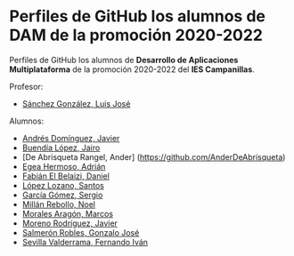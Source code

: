 # Perfiles de GitHub los alumnos de DAM de la promoción 2020-2022

Perfiles de GitHub los alumnos de **Desarrollo de Aplicaciones Multiplataforma** de la promoción 2020-2022 del **IES Campanillas**.

Profesor:

* [Sánchez González, Luis José](https://github.com/luisjosesanchez)

Alumnos:

* [Andrés Domínguez, Javier](https://github.com/javierandresaluiescampanillas)
* [Buendía López, Jairo](https://github.com/jairobuendia)
* [De Abrisqueta Rangel, Ander] (https://github.com/AnderDeAbrisqueta)
* [Egea Hermoso, Adrián](https://github.com/AdrianEgeaHermoso)
* [Fabián El Belaizi, Daniel](https://github.com/Danny-06)
* [López Lozano, Santos](https://github.com/SantosLopezLozano)
* [García Gómez, Sergio](https://github.com/SergioGarciaGomez)
* [Millán Rebollo, Noel](https://github.com/NoelMillan)
* [Morales Aragón, Marcos](https://github.com/MarcosMoralesAragon)
* [Moreno Rodríguez, Javier](https://github.com/Javiemr)
* [Salmerón Robles, Gonzalo José](https://github.com/gonzalosalmeron)
* [Sevilla Valderrama, Fernando Iván](https://github.com/FESEVA)

